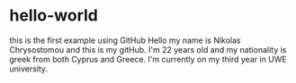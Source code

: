 # hello-world
this is the first example using GitHub
Hello my name is Nikolas Chrysostomou and this is my gitHub.
I'm 22 years old and my nationality is greek from both Cyprus and Greece.
I'm currently on my third year in UWE university.
